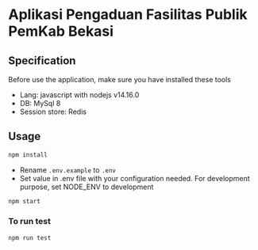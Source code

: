 # Aplikasi Pengaduan Fasilitas Publik PemKab Bekasi

## Specification

Before use the application, make sure you have installed these tools

- Lang: javascript with nodejs v14.16.0
- DB: MySql 8
- Session store: Redis

## Usage

```bash
npm install
```

- Rename `.env.example` to `.env`
- Set value in .env file with your configuration needed. For development purpose, set NODE_ENV to development

```bash
npm start
```

### To run test

```bash
npm run test
```
